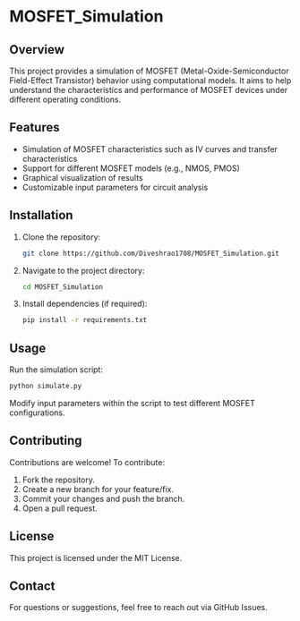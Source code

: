 # MOSFET_Simulation

## Overview
This project provides a simulation of MOSFET (Metal-Oxide-Semiconductor Field-Effect Transistor) behavior using computational models. It aims to help understand the characteristics and performance of MOSFET devices under different operating conditions.

## Features
- Simulation of MOSFET characteristics such as IV curves and transfer characteristics
- Support for different MOSFET models (e.g., NMOS, PMOS)
- Graphical visualization of results
- Customizable input parameters for circuit analysis

## Installation
1. Clone the repository:
   ```bash
   git clone https://github.com/Diveshrao1708/MOSFET_Simulation.git
   ```
2. Navigate to the project directory:
   ```bash
   cd MOSFET_Simulation
   ```
3. Install dependencies (if required):
   ```bash
   pip install -r requirements.txt
   ```

## Usage
Run the simulation script:
```bash
python simulate.py
```
Modify input parameters within the script to test different MOSFET configurations.

## Contributing
Contributions are welcome! To contribute:
1. Fork the repository.
2. Create a new branch for your feature/fix.
3. Commit your changes and push the branch.
4. Open a pull request.

## License
This project is licensed under the MIT License.

## Contact
For questions or suggestions, feel free to reach out via GitHub Issues.

